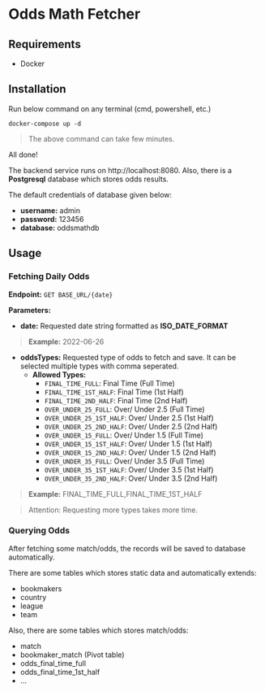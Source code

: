 # Odds Math Fetcher

## Requirements

* Docker

## Installation

Run below command on any terminal (cmd, powershell, etc.)

```shell
docker-compose up -d
```

> The above command can take few minutes.

All done!

The backend service runs on http://localhost:8080. 
Also, there is a **Postgresql** database which stores odds results. 

The default credentials of database given below:
- **username:** admin
- **password:** 123456
- **database:** oddsmathdb

## Usage

### Fetching Daily Odds

**Endpoint:** `GET BASE_URL/{date}`
    
**Parameters:**
- **date:** Requested date string formatted as **ISO_DATE_FORMAT** 
> **Example:** 2022-06-26
- **oddsTypes:** Requested type of odds to fetch and save. 
  It can be selected multiple types with comma seperated.
  - **Allowed Types:**
    - `FINAL_TIME_FULL`: Final Time (Full Time)
    - `FINAL_TIME_1ST_HALF`: Final Time (1st Half)
    - `FINAL_TIME_2ND_HALF`: Final Time (2nd Half)
    - `OVER_UNDER_25_FULL`: Over/ Under 2.5 (Full Time)
    - `OVER_UNDER_25_1ST_HALF`: Over/ Under 2.5 (1st Half)
    - `OVER_UNDER_25_2ND_HALF`: Over/ Under 2.5 (2nd Half)
    - `OVER_UNDER_15_FULL`: Over/ Under 1.5 (Full Time)
    - `OVER_UNDER_15_1ST_HALF`: Over/ Under 1.5 (1st Half)
    - `OVER_UNDER_15_2ND_HALF`: Over/ Under 1.5 (2nd Half)
    - `OVER_UNDER_35_FULL`: Over/ Under 3.5 (Full Time)
    - `OVER_UNDER_35_1ST_HALF`: Over/ Under 3.5 (1st Half)
    - `OVER_UNDER_35_2ND_HALF`: Over/ Under 3.5 (2nd Half)
> **Example:** FINAL_TIME_FULL,FINAL_TIME_1ST_HALF

> Attention: Requesting more types takes more time.


### Querying Odds

After fetching some match/odds, the records will be saved to database automatically.

There are some tables which stores static data and automatically extends:
- bookmakers
- country
- league
- team


Also, there are some tables which stores match/odds:
- match
- bookmaker_match (Pivot table)
- odds_final_time_full
- odds_final_time_1st_half
- ...

